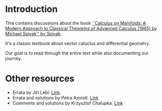 # Introduction

This contains discussions about the book [``Calculus on Manifolds: A Modern Approach to Classical Theorems of Advanced Calculus (1965) by Michael Spivak'' by Spivak](https://en.wikipedia.org/wiki/Calculus_on_Manifolds_(book)).

It's a classic textbook about vector caluclus and differential geometry.

Our goal is to read through the entire text while also documenting our journey.

# Other resources

* Errata by Jiří Lebl. [Link](https://www.jirka.org/spivak-errata.html).
* Errata and solutions by Petra Axolotl. [Link](http://www.petraaxolotl.com/mathematics/calculus-on-manifolds/)
* Comments and solutions by Krzysztof Chalupka. [Link](http://www.vision.caltech.edu/~kchalupk/spivak.html)
